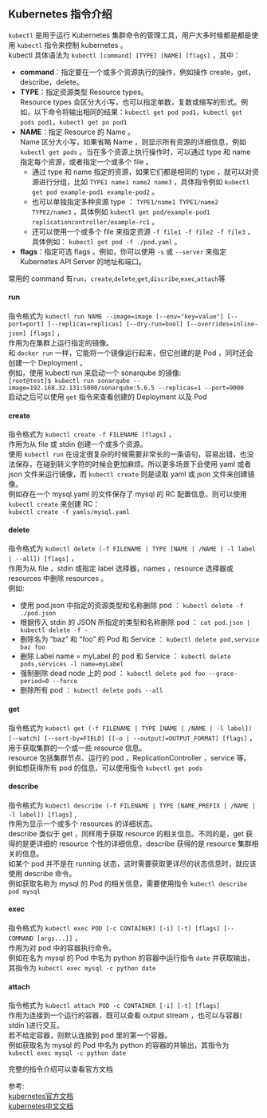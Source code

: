 ## Kubernetes 指令介绍
`kubectl` 是用于运行 Kubernetes 集群命令的管理工具，用户大多时候都是都是使用 `kubectl` 指令来控制 kubernetes 。     
kubectl 具体语法为 `kubectl [command] [TYPE] [NAME] [flags]` ，其中：       
 
+ **command**：指定要在一个或多个资源执行的操作，例如操作 create，get，describe，delete。   
+ **TYPE**：指定资源类型 Resource types。  
Resource types 会区分大小写，也可以指定单数，复数或缩写的形式。例如，以下命令将输出相同的结果：`kubectl get pod pod1`，`kubectl get pods pod1`，`kubectl get po pod1` 
+ **NAME**：指定 Resource 的 Name 。   
Name 区分大小写，如果省略 Name ，则显示所有资源的详细信息，例如 `kubectl get pods` 。当在多个资源上执行操作时，可以通过 type 和 name 指定每个资源，或者指定一个或多个 file 。      
    * 通过 type 和 name 指定的资源，如果它们都是相同的 type ，就可以对资源进行分组，比如 `TYPE1 name1 name2 name3` ，具体指令例如 `kubectl get pod example-pod1 example-pod2` 。    
    * 也可以单独指定多种资源 type ： `TYPE1/name1 TYPE1/name2 TYPE2/name3` ，具体例如 `kubectl get pod/example-pod1 replicationcontroller/example-rc1` 。   
    * 还可以使用一个或多个 file 来指定资源 `-f file1 -f file2 -f file3` ，具体例如： `kubectl get pod -f ./pod.yaml` 。   
+ **flags**：指定可选 flags 。例如，你可以使用 `-s` 或 `--server` 来指定 Kubernetes API Server 的地址和端口。

常用的 command 有`run`，`create`,`delete`,`get`,`discribe`,`exec`,`attach`等

#### run
指令格式为 `kubectl run NAME --image=image [--env="key=value"] [--port=port] [--replicas=replicas] [--dry-run=bool] [--overrides=inline-json] [flags]` ，       
作用为在集群上运行指定的镜像。    
和 `docker run` 一样，它能将一个镜像运行起来，但它创建的是 Pod ，同时还会创建一个 Deployment 。    
例如，使用 kubectl run 来启动一个 sonarqube 的镜像:   
`[root@test]$ kubectl run sonarqube --image=192.168.32.131:5000/sonarqube:5.6.5 --replicas=1 --port=9000`    
启动之后可以使用 `get` 指令来查看创建的 Deployment 以及 Pod    

#### create
指令格式为 `kubectl create -f FILENAME [flags]` ，      
作用为从 file 或 stdin 创建一个或多个资源。    
使用 `kubectl run` 在设定很复杂的时候需要非常长的一条语句，容易出错，也没法保存，在碰到转义字符的时候会更加麻烦。所以更多场景下会使用 yaml 或者 json 文件来运行镜像，而 `kubectl create` 则是读取 yaml 或 json 文件来创建镜像。     
例如存在一个 mysql.yaml 的文件保存了 mysql 的 RC 配置信息，则可以使用 `kubectl create` 来创建 RC：    
`kubectl create -f yamls/mysql.yaml `    

#### delete
指令格式为 `kubectl delete (-f FILENAME | TYPE [NAME | /NAME | -l label | --all]) [flags]` ，       
作用为从 file ，stdin 或指定 label 选择器，names ，resource 选择器或 resources 中删除 resources 。     
例如:    

+ 使用 pod.json 中指定的资源类型和名称删除 pod ： `kubectl delete -f ./pod.json`   
+ 根据传入 stdin 的 JSON 所指定的类型和名称删除 pod ： `cat pod.json | kubectl delete -f -`       
+ 删除名为 “baz” 和 “foo” 的 Pod 和 Service ： `kubectl delete pod,service baz foo`    
+ 删除 Label name = myLabel 的 pod 和 Service ： `kubectl delete pods,services -l name=myLabel`    
+ 强制删除 dead node 上的 pod ： `kubectl delete pod foo --grace-period=0 --force`    
+ 删除所有 pod ： `kubectl delete pods --all`     


#### get
指令格式为 `kubectl get (-f FILENAME | TYPE [NAME | /NAME | -l label]) [--watch] [--sort-by=FIELD] [[-o | --output]=OUTPUT_FORMAT] [flags]` ，       
用于获取集群的一个或一些 resource 信息。   
resource 包括集群节点、运行的 pod ，ReplicationController ，service 等。   
例如想获得所有 pod 的信息，可以使用指令 `kubectl get pods`

#### describe
指令格式为 `kubectl describe (-f FILENAME | TYPE [NAME_PREFIX | /NAME | -l label]) [flags]` ,     
作用为显示一个或多个 resources 的详细状态。        
describe 类似于 get ，同样用于获取 resource 的相关信息。不同的是，get 获得的是更详细的 resource 个性的详细信息，describe 获得的是 resource 集群相关的信息。     
如某个 pod 并不是在 running 状态，这时需要获取更详尽的状态信息时，就应该使用 describe 命令。      
例如获取名称为 mysql 的 Pod 的相关信息，需要使用指令 `kubectl describe pod mysql`

#### exec
指令格式为 `kubectl exec POD [-c CONTAINER] [-i] [-t] [flags] [-- COMMAND [args...]]` ，    
作用为对 pod 中的容器执行命令。    
例如在名为 mysql 的 Pod 中名为 python 的容器中运行指令 `date` 并获取输出，其指令为
`kubectl exec mysql -c python date`

#### attach
指令格式为 `kubectl attach POD -c CONTAINER [-i] [-t] [flags]`    
作用为连接到一个运行的容器，既可以查看 output stream ，也可以与容器( stdin )进行交互。     
若不给定容器，则默认连接到 pod 里的第一个容器。   
例如获取名为 mysql 的 Pod 中名为 python 的容器的并输出，其指令为    
`kubectl exec mysql -c python date`    
      
     
完整的指令介绍可以查看官方文档          

参考:     
[kubernetes官方文档](https://kubernetes.io/docs/home/)    
[kubernetes中文文档](http://docs.kubernetes.org.cn/)
     

